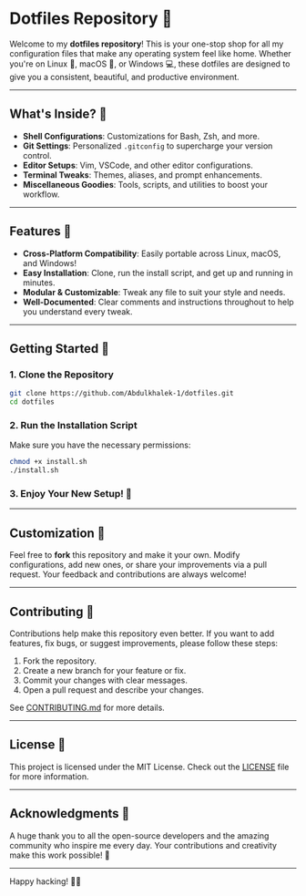 # Dotfiles Repository 🌟

Welcome to my **dotfiles repository**! This is your one-stop shop for all my configuration files that make any operating system feel like home. Whether you're on Linux 🐧, macOS 🍏, or Windows 💻, these dotfiles are designed to give you a consistent, beautiful, and productive environment.

---

## What's Inside? 📂

- **Shell Configurations**: Customizations for Bash, Zsh, and more.
- **Git Settings**: Personalized `.gitconfig` to supercharge your version control.
- **Editor Setups**: Vim, VSCode, and other editor configurations.
- **Terminal Tweaks**: Themes, aliases, and prompt enhancements.
- **Miscellaneous Goodies**: Tools, scripts, and utilities to boost your workflow.

---

## Features 🚀

- **Cross-Platform Compatibility**: Easily portable across Linux, macOS, and Windows!
- **Easy Installation**: Clone, run the install script, and get up and running in minutes.
- **Modular & Customizable**: Tweak any file to suit your style and needs.
- **Well-Documented**: Clear comments and instructions throughout to help you understand every tweak.

---

## Getting Started 🔧

### 1. Clone the Repository

```bash
git clone https://github.com/Abdulkhalek-1/dotfiles.git
cd dotfiles
```

### 2. Run the Installation Script

Make sure you have the necessary permissions:

```bash
chmod +x install.sh
./install.sh
```

### 3. Enjoy Your New Setup! 🎉

---

## Customization 🎨

Feel free to **fork** this repository and make it your own. Modify configurations, add new ones, or share your improvements via a pull request. Your feedback and contributions are always welcome!

---

## Contributing 🤝

Contributions help make this repository even better. If you want to add features, fix bugs, or suggest improvements, please follow these steps:

1. Fork the repository.
2. Create a new branch for your feature or fix.
3. Commit your changes with clear messages.
4. Open a pull request and describe your changes.

See [CONTRIBUTING.md](CONTRIBUTING.md) for more details.

---

## License 📄

This project is licensed under the MIT License. Check out the [LICENSE](LICENSE) file for more information.

---

## Acknowledgments 🙏

A huge thank you to all the open-source developers and the amazing community who inspire me every day. Your contributions and creativity make this work possible! 💖

---

Happy hacking! 🚀✨

